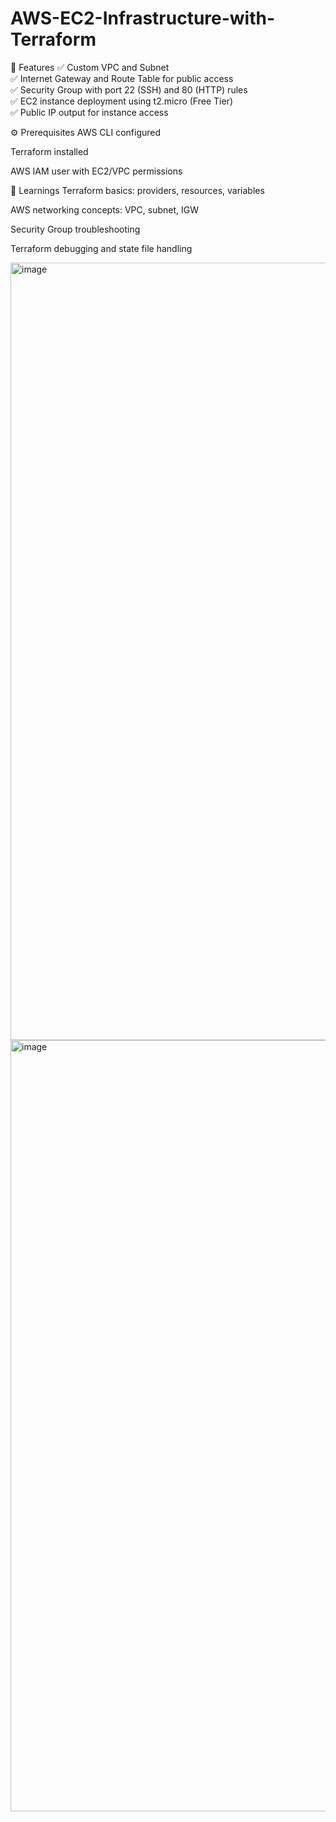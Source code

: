 # AWS-EC2-Infrastructure-with-Terraform
📌 Features 
✅ Custom VPC and Subnet  
✅ Internet Gateway and Route Table for public access  
✅ Security Group with port 22 (SSH) and 80 (HTTP) rules  
✅ EC2 instance deployment using t2.micro (Free Tier)  
✅ Public IP output for instance access




⚙️ Prerequisites
AWS CLI configured

Terraform installed

AWS IAM user with EC2/VPC permissions



🧠 Learnings
Terraform basics: providers, resources, variables

AWS networking concepts: VPC, subnet, IGW

Security Group troubleshooting

Terraform debugging and state file handling

<img width="2559" height="1244" alt="image" src="https://github.com/user-attachments/assets/27af8291-104a-42ee-a389-42a76b9ce317" />
<img width="2557" height="1234" alt="image" src="https://github.com/user-attachments/assets/a5df0620-b145-4720-8404-0ce61440a9fb" />

